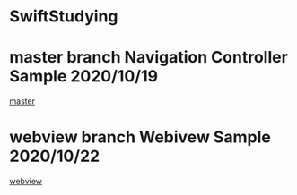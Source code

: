 # SwiftStudying

# master branch Navigation Controller Sample 2020/10/19
 [master](https://github.com/choco0908/SwiftStudying/tree/master)

# webview branch Webivew Sample 2020/10/22
 [webview](https://github.com/choco0908/SwiftStudying/tree/webview)
